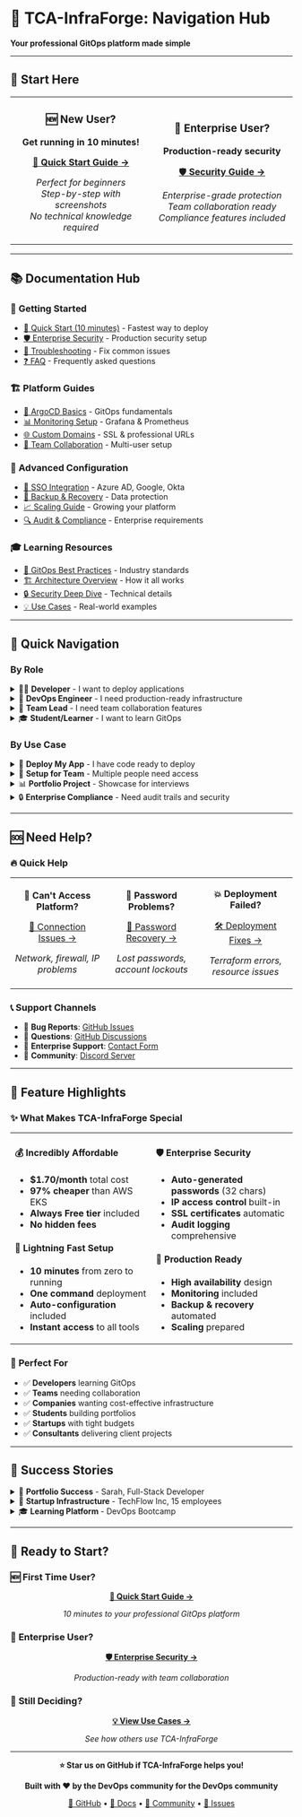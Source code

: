 # 🎯 TCA-InfraForge: Navigation Hub
**Your professional GitOps platform made simple**

---

## 🚀 Start Here

<table>
<tr>
<td width="50%" align="center">

### 🆕 **New User?**
**Get running in 10 minutes!**

[📱 **Quick Start Guide →**](./GETTING-STARTED.md)

*Perfect for beginners*  
*Step-by-step with screenshots*  
*No technical knowledge required*

</td>
<td width="50%" align="center">

### 🏢 **Enterprise User?**  
**Production-ready security**

[🛡️ **Security Guide →**](./SECURITY-GUIDE.md)

*Enterprise-grade protection*  
*Team collaboration ready*  
*Compliance features included*

</td>
</tr>
</table>

---

## 📚 Documentation Hub

### 🎯 **Getting Started**
- [📱 Quick Start (10 minutes)](./GETTING-STARTED.md) - Fastest way to deploy
- [🛡️ Enterprise Security](./SECURITY-GUIDE.md) - Production security setup
- [🔧 Troubleshooting](./TROUBLESHOOTING.md) - Fix common issues
- [❓ FAQ](./FAQ.md) - Frequently asked questions

### 🏗️ **Platform Guides**
- [🎯 ArgoCD Basics](./guides/ARGOCD-BASICS.md) - GitOps fundamentals
- [📊 Monitoring Setup](./guides/MONITORING-GUIDE.md) - Grafana & Prometheus
- [🌐 Custom Domains](./guides/DOMAIN-SETUP.md) - SSL & professional URLs
- [👥 Team Collaboration](./guides/TEAM-GUIDE.md) - Multi-user setup

### 🔧 **Advanced Configuration**
- [🏢 SSO Integration](./guides/SSO-SETUP.md) - Azure AD, Google, Okta
- [💾 Backup & Recovery](./guides/BACKUP-GUIDE.md) - Data protection
- [📈 Scaling Guide](./guides/SCALING.md) - Growing your platform
- [🔍 Audit & Compliance](./guides/COMPLIANCE.md) - Enterprise requirements

### 🎓 **Learning Resources**
- [📖 GitOps Best Practices](./guides/GITOPS-PRACTICES.md) - Industry standards
- [🏗️ Architecture Overview](./guides/ARCHITECTURE.md) - How it all works
- [🔒 Security Deep Dive](./guides/SECURITY-ARCHITECTURE.md) - Technical details
- [💡 Use Cases](./guides/USE-CASES.md) - Real-world examples

---

## 🎯 Quick Navigation

### **By Role**

<details>
<summary>👩‍💻 <strong>Developer</strong> - I want to deploy applications</summary>

**Perfect for you:**
1. [📱 Quick Start](./GETTING-STARTED.md) - Get platform running (10 min)
2. [🎯 ArgoCD Basics](./guides/ARGOCD-BASICS.md) - Deploy your first app (5 min)
3. [📊 Monitoring](./guides/MONITORING-GUIDE.md) - Track your deployments (5 min)

**Your workflow:**
`Code → GitHub → ArgoCD → Deployed! 🚀`

</details>

<details>
<summary>🏢 <strong>DevOps Engineer</strong> - I need production-ready infrastructure</summary>

**Perfect for you:**
1. [🛡️ Security Guide](./SECURITY-GUIDE.md) - Enterprise security (15 min)
2. [🏗️ Architecture Overview](./guides/ARCHITECTURE.md) - Understand the design
3. [📈 Scaling Guide](./guides/SCALING.md) - Plan for growth
4. [💾 Backup & Recovery](./guides/BACKUP-GUIDE.md) - Protect your data

**Your priorities:**
`Security → Scalability → Monitoring → Compliance ✅`

</details>

<details>
<summary>👔 <strong>Team Lead</strong> - I need team collaboration features</summary>

**Perfect for you:**
1. [👥 Team Guide](./guides/TEAM-GUIDE.md) - Multi-user setup
2. [🏢 SSO Integration](./guides/SSO-SETUP.md) - Company authentication  
3. [🔍 Audit & Compliance](./guides/COMPLIANCE.md) - Meet requirements
4. [💰 Cost Management](./guides/COST-OPTIMIZATION.md) - Budget control

**Your goals:**
`Team Access → Single Sign-On → Audit Trail → Cost Control 💼`

</details>

<details>
<summary>🎓 <strong>Student/Learner</strong> - I want to learn GitOps</summary>

**Perfect for you:**
1. [📱 Quick Start](./GETTING-STARTED.md) - Get hands-on experience
2. [📖 GitOps Best Practices](./guides/GITOPS-PRACTICES.md) - Learn the concepts
3. [💡 Use Cases](./guides/USE-CASES.md) - See real examples
4. [🎯 Portfolio Guide](./guides/PORTFOLIO.md) - Showcase your skills

**Your journey:**
`Learn → Practice → Build → Showcase 🌟`

</details>

### **By Use Case**

<details>
<summary>🚀 <strong>Deploy My App</strong> - I have code ready to deploy</summary>

**Your path:**
1. [📱 Quick Start](./GETTING-STARTED.md#quick-deploy) → Platform ready (10 min)
2. [🎯 Deploy First App](./guides/ARGOCD-BASICS.md#first-deployment) → App live (5 min)
3. [📊 Monitor App](./guides/MONITORING-GUIDE.md#application-metrics) → Track performance (2 min)

**Total time: 17 minutes from zero to deployed app! 🎉**

</details>

<details>
<summary>🏢 <strong>Setup for Team</strong> - Multiple people need access</summary>

**Your path:**
1. [🛡️ Enterprise Security](./SECURITY-GUIDE.md) → Secure foundation (15 min)
2. [👥 Team Setup](./guides/TEAM-GUIDE.md) → Add colleagues (10 min)
3. [🏢 SSO Integration](./guides/SSO-SETUP.md) → Company login (20 min)

**Total time: 45 minutes for production team environment! 🏢**

</details>

<details>
<summary>📊 <strong>Portfolio Project</strong> - Showcase for interviews</summary>

**Your path:**
1. [📱 Quick Start](./GETTING-STARTED.md) → Basic platform (10 min)
2. [🌐 Custom Domain](./guides/DOMAIN-SETUP.md) → Professional URL (15 min)
3. [🎯 Portfolio Guide](./guides/PORTFOLIO.md) → Interview-ready demo (30 min)

**Total time: 55 minutes for interview-ready portfolio! 💼**

</details>

<details>
<summary>🔒 <strong>Enterprise Compliance</strong> - Need audit trails and security</summary>

**Your path:**
1. [🛡️ Security Guide](./SECURITY-GUIDE.md) → Enterprise protection (15 min)  
2. [🔍 Compliance Setup](./guides/COMPLIANCE.md) → Audit requirements (30 min)
3. [💾 Backup Strategy](./guides/BACKUP-GUIDE.md) → Data protection (20 min)

**Total time: 65 minutes for compliance-ready platform! 🛡️**

</details>

---

## 🆘 Need Help?

### 🔥 **Quick Help**

<table>
<tr>
<td width="33%" align="center">

**🚨 Can't Access Platform?**

[🔧 Connection Issues →](./TROUBLESHOOTING.md#access-issues)

*Network, firewall, IP problems*

</td>
<td width="33%" align="center">

**🔐 Password Problems?**

[🔑 Password Recovery →](./TROUBLESHOOTING.md#password-issues)

*Lost passwords, account lockouts*

</td>
<td width="33%" align="center">

**💥 Deployment Failed?**

[🛠️ Deployment Fixes →](./TROUBLESHOOTING.md#deployment-issues)

*Terraform errors, resource issues*

</td>
</tr>
</table>

### 📞 **Support Channels**

- 🐛 **Bug Reports**: [GitHub Issues](https://github.com/temitayocharles/TCA-InfraForge/issues)
- 💬 **Questions**: [GitHub Discussions](https://github.com/temitayocharles/TCA-InfraForge/discussions)
- 📧 **Enterprise Support**: [Contact Form](mailto:support@tca-infraforge.com)
- 🤝 **Community**: [Discord Server](https://discord.gg/tca-infraforge)

---

## 🎯 Feature Highlights

### ✨ **What Makes TCA-InfraForge Special**

<table>
<tr>
<td width="50%">

#### 💰 **Incredibly Affordable**
- **$1.70/month** total cost
- **97% cheaper** than AWS EKS  
- **Always Free tier** included
- **No hidden fees**

#### 🚀 **Lightning Fast Setup**
- **10 minutes** from zero to running
- **One command** deployment
- **Auto-configuration** included
- **Instant access** to all tools

</td>
<td width="50%">

#### 🛡️ **Enterprise Security**  
- **Auto-generated passwords** (32 chars)
- **IP access control** built-in
- **SSL certificates** automatic
- **Audit logging** comprehensive

#### 🏢 **Production Ready**
- **High availability** design
- **Monitoring** included  
- **Backup & recovery** automated
- **Scaling** prepared

</td>
</tr>
</table>

### 🎯 **Perfect For**

- ✅ **Developers** learning GitOps
- ✅ **Teams** needing collaboration  
- ✅ **Companies** wanting cost-effective infrastructure
- ✅ **Students** building portfolios
- ✅ **Startups** with tight budgets
- ✅ **Consultants** delivering client projects

---

## 🌟 **Success Stories**

<details>
<summary>💼 <strong>Portfolio Success</strong> - Sarah, Full-Stack Developer</summary>

> *"I deployed TCA-InfraForge for my job interviews. The GitOps workflow impressed every interviewer. Got 3 job offers! The $1.70/month was the best investment in my career."*

**Her setup:**
- Custom domain: `portfolio.sarahdev.com`
- 5 demo applications deployed via ArgoCD
- Monitoring dashboards for each app
- **Total setup time**: 2 hours
- **Result**: Senior Developer role at tech startup

</details>

<details>
<summary>🏢 <strong>Startup Infrastructure</strong> - TechFlow Inc, 15 employees</summary>

> *"We replaced our $300/month AWS bill with TCA-InfraForge. Same functionality, 94% cost savings. Our developers love the GitOps workflow."*

**Their setup:**
- SSO with Google Workspace  
- 20+ microservices deployed
- Full monitoring and alerting
- **Monthly cost**: $18 (vs $300 previously)
- **Result**: $3,384/year savings reinvested in team growth

</details>

<details>
<summary>🎓 <strong>Learning Platform</strong> - DevOps Bootcamp</summary>

> *"We use TCA-InfraForge to teach GitOps to 100+ students. Each student gets their own environment for just $1.70/month. Perfect for hands-on learning."*

**Their approach:**
- Individual student environments
- Pre-configured learning paths
- Automated grading via GitOps
- **Cost per student**: $1.70/month
- **Result**: 95% student satisfaction, practical GitOps skills

</details>

---

## 🎯 **Ready to Start?**

### 🆕 **First Time User?**
<div align="center">

**[📱 Quick Start Guide →](./GETTING-STARTED.md)**

*10 minutes to your professional GitOps platform*

</div>

### 🏢 **Enterprise User?**
<div align="center">

**[🛡️ Enterprise Security →](./SECURITY-GUIDE.md)**

*Production-ready with team collaboration*

</div>

### 🤔 **Still Deciding?**
<div align="center">

**[💡 View Use Cases →](./guides/USE-CASES.md)**

*See how others use TCA-InfraForge*

</div>

---

<div align="center">

**⭐ Star us on GitHub if TCA-InfraForge helps you!**

**Built with ❤️ by the DevOps community for the DevOps community**

[🐙 GitHub](https://github.com/temitayocharles/TCA-InfraForge) • [📖 Docs](./README.md) • [💬 Community](https://github.com/temitayocharles/TCA-InfraForge/discussions) • [🐛 Issues](https://github.com/temitayocharles/TCA-InfraForge/issues)

</div>